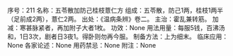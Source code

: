 序号：211
名称：五苓散加防己桂枝薏仁方
组成：五苓散，防己1两，桂枝1两半（足前成2两），薏仁2两。
出处：《温病条辨》卷二。
主治：霍乱兼转筋。
加减：寒甚脉紧者，再加附子大者1枚。
功效：None
用法用量：每服5钱，百沸汤和，1日3次，剧者日3夜1。得卧则勿再今服。
制备方法：上为细末。
临床应用：None
各家论述：None
用药禁忌：None
附注：None
